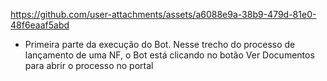 https://github.com/user-attachments/assets/a6088e9a-38b9-479d-81e0-48f6eaaf5abd

- Primeira parte da execução do Bot. Nesse trecho do processo de lançamento de uma NF, o Bot está clicando no botão Ver Documentos para abrir o processo no portal

